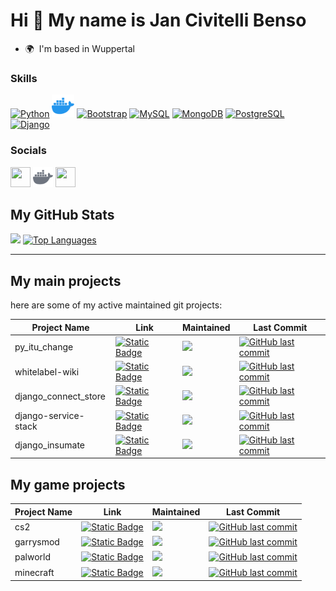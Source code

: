 Hi 👋 My name is Jan Civitelli Benso
====================================

* 🌍  I'm based in Wuppertal

### Skills

<p align="left">
<a href="https://www.python.org/" target="_blank" rel="noreferrer"><img src="https://raw.githubusercontent.com/danielcranney/readme-generator/main/public/icons/skills/python-colored.svg" width="36" height="36" alt="Python" /></a>
<a href="https://www.docker.com/" target="_blank" rel="noreferrer"><img src="https://raw.githubusercontent.com/danielcranney/profileme-dev/main/public/icons/skills/docker-colored.svg" width="36" height="36" alt="Docker" /></a>
<a href="https://getbootstrap.com/" target="_blank" rel="noreferrer"><img src="https://raw.githubusercontent.com/danielcranney/readme-generator/main/public/icons/skills/bootstrap-colored.svg" width="36" height="36" alt="Bootstrap" /></a>
<a href="https://www.mysql.com/" target="_blank" rel="noreferrer"><img src="https://raw.githubusercontent.com/danielcranney/readme-generator/main/public/icons/skills/mysql-colored.svg" width="36" height="36" alt="MySQL" /></a>
<a href="https://www.mongodb.com/" target="_blank" rel="noreferrer"><img src="https://raw.githubusercontent.com/danielcranney/readme-generator/main/public/icons/skills/mongodb-colored.svg" width="36" height="36" alt="MongoDB" /></a>
<a href="https://www.postgresql.org/" target="_blank" rel="noreferrer"><img src="https://raw.githubusercontent.com/danielcranney/readme-generator/main/public/icons/skills/postgresql-colored.svg" width="36" height="36" alt="PostgreSQL" /></a>
<a href="https://www.djangoproject.com/" target="_blank" rel="noreferrer"><img src="https://raw.githubusercontent.com/danielcranney/readme-generator/main/public/icons/skills/django.svg" width="36" height="36" alt="Django" /></a>
</p>


### Socials

<p align="left">
<a href="https://www.github.com/jcivitel" target="_blank" rel="noreferrer"><img src="https://raw.githubusercontent.com/danielcranney/readme-generator/main/public/icons/socials/github.svg" width="32" height="32" /></a>
<a href="https://hub.docker.com/repositories/jcivitell" target="_blank" rel="noreferrer"><img src="https://raw.githubusercontent.com/danielcranney/profileme-dev/main/public/icons/skills/docker-dark.svg" width="32" height="32" /></a>
<a href="https://bitbucket.org/jcivi" target="_blank" rel="noreferrer"><img src="https://flight-deck-assets-bifrost.prod-east.frontend.public.atl-paas.net/assets/image/logos/contrib/bitbucket/icons/blue.svg" width="32" height="32" /></a>
</p>

<!-- ### Badges -->

## My GitHub Stats

<a href="http://www.github.com/jcivitel"><img src="https://github-readme-streak-stats.herokuapp.com/?user=jcivitel&stroke=ffffff&background=1c1917&ring=0891b2&fire=0891b2&currStreakNum=ffffff&currStreakLabel=0891b2&sideNums=ffffff&sideLabels=ffffff&dates=ffffff&hide_border=true" /></a>
<a href="https://github.com/jcivitel" align="left"><img src="https://github-readme-stats.vercel.app/api/top-langs/?username=jcivitel&langs_count=10&title_color=0891b2&text_color=ffffff&icon_color=0891b2&bg_color=1c1917&hide_border=true&locale=en&custom_title=Top%20%Languages" alt="Top Languages" /></a>

---

## My main projects

here are some of my active maintained git projects:

| Project Name   |      Link      |  Maintained | Last Commit |
|----------|-------------|------|------|
| py_itu_change |  [![Static Badge](https://img.shields.io/badge/GitHub-py_itu_change-green?logo=github)](https://github.com/jcivitel/py_itu_change) | [![](https://img.shields.io/maintenance/yes/2024)](https://github.com/jcivitel/py_itu_change) | [![GitHub last commit](https://img.shields.io/github/last-commit/jcivitel/py_itu_change)](https://github.com/jcivitel/py_itu_change) |
| whitelabel-wiki | [![Static Badge](https://img.shields.io/badge/GitHub-whitelabel_wiki-green?logo=github)](https://github.com/jcivitel/whitelabel-wiki) | [![](https://img.shields.io/maintenance/yes/2024)](https://github.com/jcivitel/whitelabel-wiki) | [![GitHub last commit](https://img.shields.io/github/last-commit/jcivitel/whitelabel-wiki)](https://github.com/jcivitel/whitelabel-wiki) |
| django_connect_store | [![Static Badge](https://img.shields.io/badge/GitHub-django_connect_store-green?logo=github)](https://github.com/jcivitel/django_connect_store) | [![](https://img.shields.io/maintenance/yes/2024)](https://github.com/jcivitel/django_connect_store) | [![GitHub last commit](https://img.shields.io/github/last-commit/jcivitel/django_connect_store)](https://github.com/jcivitel/django_connect_store) |
| django-service-stack | [![Static Badge](https://img.shields.io/badge/GitHub-django_service_stack-green?logo=github)](https://github.com/jcivitel/django-service-stack) | [![](https://img.shields.io/maintenance/yes/2024)](https://github.com/jcivitel/django-service-stack) | [![GitHub last commit](https://img.shields.io/github/last-commit/jcivitel/django-service-stack)](https://github.com/jcivitel/django-service-stack) |
| django_insumate | [![Static Badge](https://img.shields.io/badge/GitHub-django_insumate-green?logo=github)](https://github.com/jcivitel/django_insumate) | [![](https://img.shields.io/maintenance/yes/2024)](https://github.com/jcivitel/django_insumate) | [![GitHub last commit](https://img.shields.io/github/last-commit/jcivitel/django_insumate)](https://github.com/jcivitel/django_insumate) |

## My game projects
| Project Name   |      Link      |  Maintained | Last Commit |
|----------|-------------|------|------|
| cs2 |    [![Static Badge](https://img.shields.io/badge/GitHub-cs2-green?logo=github)](https://github.com/jcivitel/cs2)   |   [![](https://img.shields.io/maintenance/yes/2024)](https://github.com/jcivitel/cs2) | [![GitHub last commit](https://img.shields.io/github/last-commit/jcivitel/cs2)](https://github.com/jcivitel/cs2) |
| garrysmod | [![Static Badge](https://img.shields.io/badge/GitHub-garrysmod-green?logo=github)](https://github.com/jcivitel/garrysmod) |    [![](https://img.shields.io/maintenance/yes/2024)](https://github.com/jcivitel/garrysmod) | [![GitHub last commit](https://img.shields.io/github/last-commit/jcivitel/garrysmod)](https://github.com/jcivitel/garrysmod) |
| palworld | [![Static Badge](https://img.shields.io/badge/GitHub-palworld-green?logo=github)](https://github.com/jcivitel/palworld) | [![](https://img.shields.io/maintenance/yes/2024)](https://github.com/jcivitel/palworld) | [![GitHub last commit](https://img.shields.io/github/last-commit/jcivitel/palworld)](https://github.com/jcivitel/palworld) |
| minecraft | [![Static Badge](https://img.shields.io/badge/GitHub-minecraft_server-green?logo=github)](https://github.com/jcivitel/minecraft-server) | [![](https://img.shields.io/maintenance/yes/2024)](https://github.com/jcivitel/minecraft-server) | [![GitHub last commit](https://img.shields.io/github/last-commit/jcivitel/minecraft-server)](https://github.com/jcivitel/minecraft-server) |
